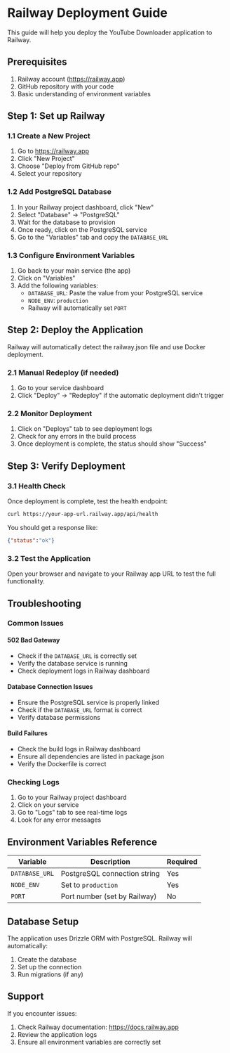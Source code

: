 # Railway Deployment Guide

This guide will help you deploy the YouTube Downloader application to Railway.

## Prerequisites

1. Railway account (https://railway.app)
2. GitHub repository with your code
3. Basic understanding of environment variables

## Step 1: Set up Railway

### 1.1 Create a New Project
1. Go to https://railway.app
2. Click "New Project"
3. Choose "Deploy from GitHub repo"
4. Select your repository

### 1.2 Add PostgreSQL Database
1. In your Railway project dashboard, click "New"
2. Select "Database" → "PostgreSQL"
3. Wait for the database to provision
4. Once ready, click on the PostgreSQL service
5. Go to the "Variables" tab and copy the `DATABASE_URL`

### 1.3 Configure Environment Variables
1. Go back to your main service (the app)
2. Click on "Variables"
3. Add the following variables:
   - `DATABASE_URL`: Paste the value from your PostgreSQL service
   - `NODE_ENV`: `production`
   - Railway will automatically set `PORT`

## Step 2: Deploy the Application

Railway will automatically detect the railway.json file and use Docker deployment.

### 2.1 Manual Redeploy (if needed)
1. Go to your service dashboard
2. Click "Deploy" → "Redeploy" if the automatic deployment didn't trigger

### 2.2 Monitor Deployment
1. Click on "Deploys" tab to see deployment logs
2. Check for any errors in the build process
3. Once deployment is complete, the status should show "Success"

## Step 3: Verify Deployment

### 3.1 Health Check
Once deployment is complete, test the health endpoint:
```bash
curl https://your-app-url.railway.app/api/health
```

You should get a response like:
```json
{"status":"ok"}
```

### 3.2 Test the Application
Open your browser and navigate to your Railway app URL to test the full functionality.

## Troubleshooting

### Common Issues

#### 502 Bad Gateway
- Check if the `DATABASE_URL` is correctly set
- Verify the database service is running
- Check deployment logs in Railway dashboard

#### Database Connection Issues
- Ensure the PostgreSQL service is properly linked
- Check if the `DATABASE_URL` format is correct
- Verify database permissions

#### Build Failures
- Check the build logs in Railway dashboard
- Ensure all dependencies are listed in package.json
- Verify the Dockerfile is correct

### Checking Logs
1. Go to your Railway project dashboard
2. Click on your service
3. Go to "Logs" tab to see real-time logs
4. Look for any error messages

## Environment Variables Reference

| Variable | Description | Required |
|----------|-------------|----------|
| `DATABASE_URL` | PostgreSQL connection string | Yes |
| `NODE_ENV` | Set to `production` | Yes |
| `PORT` | Port number (set by Railway) | No |

## Database Setup

The application uses Drizzle ORM with PostgreSQL. Railway will automatically:
1. Create the database
2. Set up the connection
3. Run migrations (if any)

## Support

If you encounter issues:
1. Check Railway documentation: https://docs.railway.app
2. Review the application logs
3. Ensure all environment variables are correctly set